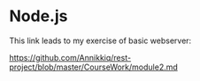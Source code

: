 # Node.js

This link leads to my exercise of basic webserver:

https://github.com/Annikkiq/rest-project/blob/master/CourseWork/module2.md

